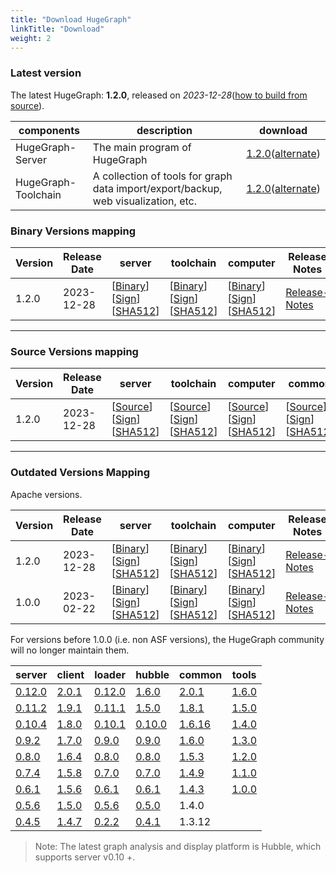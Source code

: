 ```yaml
---
title: "Download HugeGraph"
linkTitle: "Download"
weight: 2
---
```


### Latest version

The latest HugeGraph: **1.2.0**, released on _2023-12-28_([how to build from source](/docs/quickstart/hugegraph-server/)).

| components          | description                                                                        | download                                                                                                                                                                                                                               |
| ------------------- | ---------------------------------------------------------------------------------- | -------------------------------------------------------------------------------------------------------------------------------------------------------------------------------------------------------------------------------------- |
| HugeGraph-Server    | The main program of HugeGraph                                                      | [1.2.0](https://downloads.apache.org/incubator/hugegraph/1.2.0/apache-hugegraph-incubating-1.2.0.tar.gz)([alternate](https://dlcdn.apache.org/incubator/hugegraph/1.2.0/apache-hugegraph-incubating-1.2.0.tar.gz))                     |
| HugeGraph-Toolchain | A collection of tools for graph data import/export/backup, web visualization, etc. | [1.2.0](https://downloads.apache.org/incubator/hugegraph/1.2.0/apache-hugegraph-toolchain-incubating-1.2.0.tar.gz)([alternate](https://dlcdn.apache.org/incubator/hugegraph/1.2.0/apache-hugegraph-toolchain-incubating-1.2.0.tar.gz)) |

### Binary Versions mapping

| Version | Release Date | server                                                                                                                                                                                                                                                                                                                                       | toolchain                                                                                                                                                                                                                                                                                                                                                                  | computer                                                                                                                                                                                                                                                                                                                                                                | Release Notes                                                   |
| ------- | ------------ | -------------------------------------------------------------------------------------------------------------------------------------------------------------------------------------------------------------------------------------------------------------------------------------------------------------------------------------------- | -------------------------------------------------------------------------------------------------------------------------------------------------------------------------------------------------------------------------------------------------------------------------------------------------------------------------------------------------------------------------- | ----------------------------------------------------------------------------------------------------------------------------------------------------------------------------------------------------------------------------------------------------------------------------------------------------------------------------------------------------------------------- | --------------------------------------------------------------- |
| 1.2.0   | 2023-12-28   | [[Binary](https://downloads.apache.org/incubator/hugegraph/1.2.0/apache-hugegraph-incubating-1.2.0.tar.gz)] [[Sign](https://downloads.apache.org/incubator/hugegraph/1.2.0/apache-hugegraph-incubating-1.2.0.tar.gz.asc)] [[SHA512](https://downloads.apache.org/incubator/hugegraph/1.2.0/apache-hugegraph-incubating-1.2.0.tar.gz.sha512)] | [[Binary](https://downloads.apache.org/incubator/hugegraph/1.2.0/apache-hugegraph-toolchain-incubating-1.2.0.tar.gz)] [[Sign](https://downloads.apache.org/incubator/hugegraph/1.2.0/apache-hugegraph-toolchain-incubating-1.2.0.tar.gz.asc)] [[SHA512](https://downloads.apache.org/incubator/hugegraph/1.2.0/apache-hugegraph-toolchain-incubating-1.2.0.tar.gz.sha512)] | [[Binary](https://downloads.apache.org/incubator/hugegraph/1.2.0/apache-hugegraph-computer-incubating-1.2.0.tar.gz)] [[Sign](https://downloads.apache.org/incubator/hugegraph/1.2.0/apache-hugegraph-computer-incubating-1.2.0.tar.gz.asc)] [[SHA512](https://downloads.apache.org/incubator/hugegraph/1.2.0/apache-hugegraph-computer-incubating-1.2.0.tar.gz.sha512)] | [Release-Notes](/docs/changelog/hugegraph-1.2.0-release-notes/) |

---

### Source Versions mapping

| Version | Release Date | server                                                                                                                                                                                                                                                                                                                                                   | toolchain                                                                                                                                                                                                                                                                                                                                                                              | computer                                                                                                                                                                                                                                                                                                                                                                            | common                                                                                                                                                                                                                                                                                                                                                                           | Release Notes                                                   |
| ------- | ------------ | -------------------------------------------------------------------------------------------------------------------------------------------------------------------------------------------------------------------------------------------------------------------------------------------------------------------------------------------------------- | -------------------------------------------------------------------------------------------------------------------------------------------------------------------------------------------------------------------------------------------------------------------------------------------------------------------------------------------------------------------------------------- | ----------------------------------------------------------------------------------------------------------------------------------------------------------------------------------------------------------------------------------------------------------------------------------------------------------------------------------------------------------------------------------- | -------------------------------------------------------------------------------------------------------------------------------------------------------------------------------------------------------------------------------------------------------------------------------------------------------------------------------------------------------------------------------- | --------------------------------------------------------------- |
| 1.2.0   | 2023-12-28   | [[Source](https://downloads.apache.org/incubator/hugegraph/1.2.0/apache-hugegraph-incubating-1.2.0-src.tar.gz)] [[Sign](https://downloads.apache.org/incubator/hugegraph/1.2.0/apache-hugegraph-incubating-1.2.0-src.tar.gz.asc)] [[SHA512](https://downloads.apache.org/incubator/hugegraph/1.2.0/apache-hugegraph-incubating-1.2.0-src.tar.gz.sha512)] | [[Source](https://downloads.apache.org/incubator/hugegraph/1.2.0/apache-hugegraph-toolchain-incubating-1.2.0-src.tar.gz)] [[Sign](https://downloads.apache.org/incubator/hugegraph/1.2.0/apache-hugegraph-toolchain-incubating-1.2.0-src.tar.gz.asc)] [[SHA512](https://downloads.apache.org/incubator/hugegraph/1.2.0/apache-hugegraph-toolchain-incubating-1.2.0-src.tar.gz.sha512)] | [[Source](https://downloads.apache.org/incubator/hugegraph/1.2.0/apache-hugegraph-computer-incubating-1.2.0-src.tar.gz)] [[Sign](https://downloads.apache.org/incubator/hugegraph/1.2.0/apache-hugegraph-computer-incubating-1.2.0-src.tar.gz.asc)] [[SHA512](https://downloads.apache.org/incubator/hugegraph/1.2.0/apache-hugegraph-computer-incubating-1.2.0-src.tar.gz.sha512)] | [[Source](https://downloads.apache.org/incubator/hugegraph/1.2.0/apache-hugegraph-commons-incubating-1.2.0-src.tar.gz)] [[Sign](https://downloads.apache.org/incubator/hugegraph/1.2.0/apache-hugegraph-commons-incubating-1.2.0-src.tar.gz.asc)] [[SHA512](https://downloads.apache.org/incubator/hugegraph/1.2.0/apache-hugegraph-commons-incubating-1.2.0-src.tar.gz.sha512)] | [Release-Notes](/docs/changelog/hugegraph-1.2.0-release-notes/) |

---

### Outdated Versions Mapping
Apache versions.

| Version | Release Date | server                                                                                                                                                                                                                                                                                                                                       | toolchain                                                                                                                                                                                                                                                                                                                                                                  | computer                                                                                                                                                                                                                                                                                                                                                                | Release Notes                                                   |
| ------- | ------------ | -------------------------------------------------------------------------------------------------------------------------------------------------------------------------------------------------------------------------------------------------------------------------------------------------------------------------------------------- | -------------------------------------------------------------------------------------------------------------------------------------------------------------------------------------------------------------------------------------------------------------------------------------------------------------------------------------------------------------------------- | ----------------------------------------------------------------------------------------------------------------------------------------------------------------------------------------------------------------------------------------------------------------------------------------------------------------------------------------------------------------------- | --------------------------------------------------------------- |
| 1.2.0   | 2023-12-28   | [[Binary](https://downloads.apache.org/incubator/hugegraph/1.2.0/apache-hugegraph-incubating-1.2.0.tar.gz)] [[Sign](https://downloads.apache.org/incubator/hugegraph/1.2.0/apache-hugegraph-incubating-1.2.0.tar.gz.asc)] [[SHA512](https://downloads.apache.org/incubator/hugegraph/1.2.0/apache-hugegraph-incubating-1.2.0.tar.gz.sha512)] | [[Binary](https://downloads.apache.org/incubator/hugegraph/1.2.0/apache-hugegraph-toolchain-incubating-1.2.0.tar.gz)] [[Sign](https://downloads.apache.org/incubator/hugegraph/1.2.0/apache-hugegraph-toolchain-incubating-1.2.0.tar.gz.asc)] [[SHA512](https://downloads.apache.org/incubator/hugegraph/1.2.0/apache-hugegraph-toolchain-incubating-1.2.0.tar.gz.sha512)] | [[Binary](https://downloads.apache.org/incubator/hugegraph/1.2.0/apache-hugegraph-computer-incubating-1.2.0.tar.gz)] [[Sign](https://downloads.apache.org/incubator/hugegraph/1.2.0/apache-hugegraph-computer-incubating-1.2.0.tar.gz.asc)] [[SHA512](https://downloads.apache.org/incubator/hugegraph/1.2.0/apache-hugegraph-computer-incubating-1.2.0.tar.gz.sha512)] | [Release-Notes](/docs/changelog/hugegraph-1.2.0-release-notes/) |
| 1.0.0   | 2023-02-22   | [[Binary](https://downloads.apache.org/incubator/hugegraph/1.0.0/apache-hugegraph-incubating-1.0.0.tar.gz)] [[Sign](https://downloads.apache.org/incubator/hugegraph/1.0.0/apache-hugegraph-incubating-1.0.0.tar.gz.asc)] [[SHA512](https://downloads.apache.org/incubator/hugegraph/1.0.0/apache-hugegraph-incubating-1.0.0.tar.gz.sha512)] | [[Binary](https://downloads.apache.org/incubator/hugegraph/1.0.0/apache-hugegraph-toolchain-incubating-1.0.0.tar.gz)] [[Sign](https://downloads.apache.org/incubator/hugegraph/1.0.0/apache-hugegraph-toolchain-incubating-1.0.0.tar.gz.asc)] [[SHA512](https://downloads.apache.org/incubator/hugegraph/1.0.0/apache-hugegraph-toolchain-incubating-1.0.0.tar.gz.sha512)] | [[Binary](https://downloads.apache.org/incubator/hugegraph/1.0.0/apache-hugegraph-computer-incubating-1.0.0.tar.gz)] [[Sign](https://downloads.apache.org/incubator/hugegraph/1.0.0/apache-hugegraph-computer-incubating-1.0.0.tar.gz.asc)] [[SHA512](https://downloads.apache.org/incubator/hugegraph/1.0.0/apache-hugegraph-computer-incubating-1.0.0.tar.gz.sha512)] | [Release-Notes](/docs/changelog/hugegraph-1.0.0-release-notes/) |


For versions before 1.0.0 (i.e. non ASF versions), the HugeGraph community will no longer maintain them.

| server                                                                                                    | client                                                                                 | loader                                                                                                           | hubble                                                                                                             | common                                                                                   | tools                                                                                                       |
|-----------------------------------------------------------------------------------------------------------| -------------------------------------------------------------------------------------- | ---------------------------------------------------------------------------------------------------------------- | ------------------------------------------------------------------------------------------------------------------ | ---------------------------------------------------------------------------------------- | ----------------------------------------------------------------------------------------------------------- |
| [0.12.0](https://github.com/apache/incubator-hugegraph/releases/download/v0.12.0/hugegraph-0.12.0.tar.gz) | [2.0.1](https://mvnrepository.com/artifact/com.baidu.hugegraph/hugegraph-client/2.0.1) | [0.12.0](https://github.com/hugegraph/hugegraph-loader/releases/download/v0.12.0/hugegraph-loader-0.12.0.tar.gz) | [1.6.0](https://github.com/hugegraph/hugegraph-hubble/releases/download/v1.6.0/hugegraph-hubble-1.6.0.tar.gz)      | [2.0.1](https://mvnrepository.com/artifact/com.baidu.hugegraph/hugegraph-common/2.0.1)   | [1.6.0](https://github.com/hugegraph/hugegraph-tools/releases/download/v1.6.0/hugegraph-tools-1.6.0.tar.gz) |
| [0.11.2](https://github.com/apache/incubator-hugegraph/releases/download/v0.11.2/hugegraph-0.11.2.tar.gz) | [1.9.1](https://mvnrepository.com/artifact/com.baidu.hugegraph/hugegraph-client/1.9.1) | [0.11.1](https://github.com/hugegraph/hugegraph-loader/releases/download/v0.11.1/hugegraph-loader-0.11.1.tar.gz) | [1.5.0](https://github.com/hugegraph/hugegraph-hubble/releases/download/v1.5.0/hugegraph-hubble-1.5.0.tar.gz)      | [1.8.1](https://mvnrepository.com/artifact/com.baidu.hugegraph/hugegraph-common/1.8.1)   | [1.5.0](https://github.com/hugegraph/hugegraph-tools/releases/download/v1.5.0/hugegraph-tools-1.5.0.tar.gz) |
| [0.10.4](https://github.com/apache/incubator-hugegraph/releases/download/v0.10.4/hugegraph-0.10.4.tar.gz) | [1.8.0](https://mvnrepository.com/artifact/com.baidu.hugegraph/hugegraph-client/1.8.0) | [0.10.1](https://github.com/hugegraph/hugegraph-loader/releases/download/v0.10.1/hugegraph-loader-0.10.1.tar.gz) | [0.10.0](https://github.com/hugegraph/hugegraph-studio/releases/download/v0.10.0/hugegraph-studio-0.10.0.tar.gz)   | [1.6.16](https://mvnrepository.com/artifact/com.baidu.hugegraph/hugegraph-common/1.6.16) | [1.4.0](https://github.com/hugegraph/hugegraph-tools/releases/download/v1.4.0/hugegraph-tools-1.4.0.tar.gz) |
| [0.9.2](https://github.com/apache/incubator-hugegraph/releases/download/v0.9.2/hugegraph-0.9.2.tar.gz)    | [1.7.0](https://mvnrepository.com/artifact/com.baidu.hugegraph/hugegraph-client/1.7.0) | [0.9.0](https://github.com/hugegraph/hugegraph-loader/releases/download/v0.9.0/hugegraph-loader-0.9.0.tar.gz)    | [0.9.0](https://github.com/hugegraph/hugegraph-studio/releases/download/v0.9.0/hugegraph-studio-0.9.0.tar.gz)      | [1.6.0](https://mvnrepository.com/artifact/com.baidu.hugegraph/hugegraph-common/1.6.0)   | [1.3.0](https://github.com/hugegraph/hugegraph-tools/releases/download/v1.3.0/hugegraph-tools-1.3.0.tar.gz) |
| [0.8.0](https://github.com/apache/incubator-hugegraph/releases/download/v0.8.0/hugegraph-0.8.0.tar.gz)    | [1.6.4](https://mvnrepository.com/artifact/com.baidu.hugegraph/hugegraph-client/1.6.4) | [0.8.0](https://github.com/hugegraph/hugegraph-loader/releases/download/v0.8.0/hugegraph-loader-0.8.0.tar.gz)    | [0.8.0](https://github.com/hugegraph/hugegraph-studio/releases/download/v0.8.0/hugegraph-studio-0.8.0.tar.gz)      | [1.5.3](https://mvnrepository.com/artifact/com.baidu.hugegraph/hugegraph-common/1.5.3)   | [1.2.0](https://github.com/hugegraph/hugegraph-tools/releases/download/v1.2.0/hugegraph-tools-1.2.0.tar.gz) |
| [0.7.4](https://github.com/apache/incubator-hugegraph/releases/download/v0.7.4/hugegraph-0.7.4.tar.gz)    | [1.5.8](https://mvnrepository.com/artifact/com.baidu.hugegraph/hugegraph-client/1.5.8) | [0.7.0](https://github.com/hugegraph/hugegraph-loader/releases/download/v0.7.0/hugegraph-loader-0.7.0.tar.gz)    | [0.7.0](https://github.com/hugegraph/hugegraph-studio/releases/download/v0.7.0/hugegraph-studio-0.7.0.tar.gz)      | [1.4.9](https://mvnrepository.com/artifact/com.baidu.hugegraph/hugegraph-common/1.4.9)   | [1.1.0](https://github.com/hugegraph/hugegraph-tools/releases/download/v1.1.0/hugegraph-tools-1.1.0.tar.gz) |
| [0.6.1](https://github.com/apache/incubator-hugegraph/releases/download/v0.6.1/hugegraph-0.6.1.tar.gz)    | [1.5.6](https://mvnrepository.com/artifact/com.baidu.hugegraph/hugegraph-client/1.5.6) | [0.6.1](https://github.com/hugegraph/hugegraph-loader/releases/download/v0.6.1/hugegraph-loader-0.6.1.tar.gz)    | [0.6.1](https://github.com/hugegraph/hugegraph-studio/releases/download/v0.6.1/hugegraph-studio-0.6.1.tar.gz)      | [1.4.3](https://mvnrepository.com/artifact/com.baidu.hugegraph/hugegraph-common/1.4.3)   | [1.0.0](https://github.com/hugegraph/hugegraph-tools/releases/download/v1.0.0/hugegraph-tools-1.0.0.tar.gz) |
| [0.5.6](https://hugegraph.github.io/hugegraph-downloads/hugegraph-release-0.5.6-SNAPSHOT.tar.gz)          | [1.5.0](https://mvnrepository.com/artifact/com.baidu.hugegraph/hugegraph-client/1.5.0) | [0.5.6](https://hugegraph.github.io/hugegraph-downloads/hugegraph-loader/hugegraph-loader-0.5.6-bin.tar.gz)      | [0.5.0](https://hugegraph.github.io/hugegraph-downloads/hugegraph-studio/hugestudio-release-0.5.0-SNAPSHOT.tar.gz) | 1.4.0                                                                                    |                                                                                                             |
| [0.4.5](https://hugegraph.github.io/hugegraph-downloads/hugegraph-release-0.4.5-SNAPSHOT.tar.gz)          | [1.4.7](https://mvnrepository.com/artifact/com.baidu.hugegraph/hugegraph-client/1.4.7) | [0.2.2](https://hugegraph.github.io/hugegraph-downloads/hugegraph-loader/hugegraph-loader-0.2.2-bin.tar.gz)      | [0.4.1](https://hugegraph.github.io/hugegraph-downloads/hugegraph-studio/hugestudio-release-0.4.1-SNAPSHOT.tar.gz) | 1.3.12                                                                                   |                                                                                                             |

> Note: The latest graph analysis and display platform is Hubble, which supports server v0.10 +.
